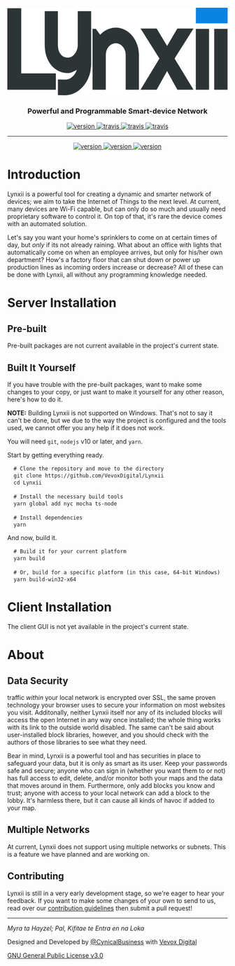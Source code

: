 
<p align="center">
  <img src="./res/lynxii.svg" height="200" alt="Lynxii" />
  <h3 align="center">Powerful and Programmable Smart-device Network</h3>
</p>

<p align="center">
  <a href="https://vevox.io/lynxii">
    <img alt="version"
      src="http://vevox.io:3002/github/release/VevoxDigital/Lynxii.svg?style=for-the-badge">
  </a>
  <a href="https://travis-ci.org/VevoxDigital/Lynxii">
    <img alt="travis"
      src="http://vevox.io:3002/travis/VevoxDigital/Lynxii.svg?style=for-the-badge">
  </a>
  <a href="https://codeclimate.com/github/VevoxDigital/Lynxii">
    <img alt="travis"
      src="http://vevox.io:3002/codeclimate/maintainability-percentage/VevoxDigital/Lynxii.svg?style=for-the-badge">
  </a>
  <a href="https://codeclimate.com/github/VevoxDigital/Lynxii">
    <img alt="travis"
      src="http://vevox.io:3002/codeclimate/coverage/VevoxDigital/Lynxii.svg?style=for-the-badge">
  </a>
</p>

----

<p align="center">
  <a href="https://discord.gg/BjnWeTF">
    <img alt="version"
      src="http://vevox.io:3002/discord/163423181737164800.svg?style=social&label=discord&logo=discord">
  </a>
  <a href="https://twitter.com/VevoxDigital">
    <img alt="version"
      src="http://vevox.io:3002/twitter/follow/VevoxDigital.svg?style=social&label=follow&logo=twitter">
  </a>
  <a href="https://github.com/VevoxDigital/Lynxii/stargazers">
    <img alt="version"
      src="http://vevox.io:3002/github/stars/VevoxDigital/Lynxii.svg?style=social&label=stars&logo=github">
  </a>
</p>

# Introduction
Lynxii is a powerful tool for creating a dynamic and smarter network of devices; we aim to take the Internet of Things to the next level. At current, many devices are Wi-Fi capable, but can only do so much and usually need proprietary software to control it. On top of that, it's rare the device comes with an automated solution.

Let's say you want your home's sprinklers to come on at certain times of day, but *only* if its not already raining. What about an office with lights that automatically come on when an employee arrives, but only for his/her own department? How's a factory floor that can shut down or power up production lines as incoming orders increase or decrease? All of these can be done with Lynxii, all without any programming knowledge needed.

# Server Installation
## Pre-built
Pre-built packages are not current available in the project's current state.

## Built It Yourself
If you have trouble with the pre-built packages, want to make some changes to your copy, or just want to make it yourself for any other reason, here's how to do it.

**NOTE:** Building Lynxii is not supported on Windows. That's not to say it can't be done, but we due to the way the project is configured and the tools used, we cannot offer you any help if it does not work.

You will need `git`, `nodejs` v10 or later, and `yarn`.

Start by getting everything ready.
```
  # Clone the repository and move to the directory
  git clone https://github.com/VevoxDigital/Lynxii
  cd Lynxii

  # Install the necessary build tools
  yarn global add nyc mocha ts-node

  # Install dependencies
  yarn
```

And now, build it.
```
  # Build it for your current platform
  yarn build

  # Or, build for a specific platform (in this case, 64-bit Windows)
  yarn build-win32-x64
```

# Client Installation
The client GUI is not yet available in the project's current state.

# About
## Data Security
traffic *within* your local network is encrypted over SSL, the same proven technology your browser uses to secure your information on most websites you visit. Additonally, neither Lynxii itself nor any of its included blocks will access the open Internet in any way once installed; the whole thing works with its link to the outside world disabled. The same can't be said about user-installed block libraries, however, and you should check with the authors of those libraries to see what they need.

Bear in mind, Lynxii is a powerful tool and has securities in place to safeguard your data, but it is only as smart as its user. Keep your passwords safe and secure; anyone who can sign in (whether you want them to or not) has full access to edit, delete, and/or monitor both your maps and the data that moves around in them. Furthermore, only add blocks you know and trust; anyone with access to your local network can add a block to the lobby. It's harmless there, but it can cause all kinds of havoc if added to your map.

## Multiple Networks
At current, Lynxii does not support using multiple networks or subnets. This is a feature we have planned and are working on.

## Contributing
Lynxii is still in a very early development stage, so we're eager to hear your feedback. If you want to make some changes of your own to send to us, read over our [contribution guidelines](doc/contributing.md) then submit a pull request!

----

*Myra ta Hayzel; Pal, Kifitae te Entra en na Loka*

Designed and Developed by [@CynicalBusiness](https://github.com/CynicalBusiness) with [Vevox Digital](https://vevox.io)

[GNU General Public License v3.0](/LICENSE)
